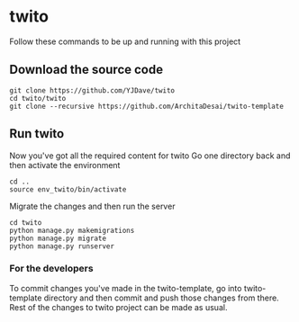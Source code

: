 # twito
Follow these commands to be up and running with this project

## Download the source code
```
git clone https://github.com/YJDave/twito
cd twito/twito
git clone --recursive https://github.com/ArchitaDesai/twito-template
```

## Run twito
Now you've got all the required content for twito
Go one directory back and then activate the environment
```
cd ..
source env_twito/bin/activate
```
Migrate the changes and then run the server
```
cd twito
python manage.py makemigrations
python manage.py migrate
python manage.py runserver
```

### For the developers
To commit changes you've made in the twito-template, go into twito-template directory and then commit and push those changes from there.
Rest of the changes to twito project can be made as usual.
